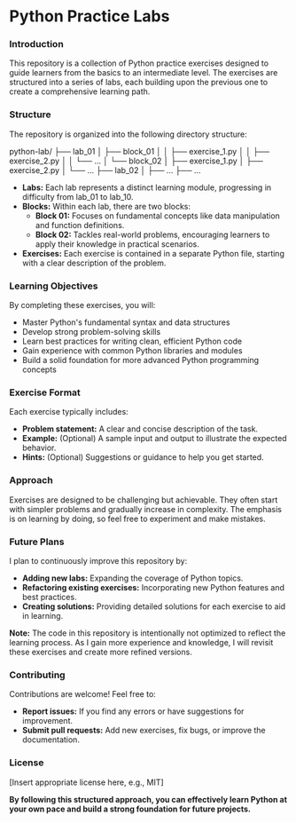 # Python Practice Labs

### Introduction
This repository is a collection of Python practice exercises designed to guide learners from the basics to an intermediate level. The exercises are structured into a series of labs, each building upon the previous one to create a comprehensive learning path.

### Structure
The repository is organized into the following directory structure:

python-lab/
├── lab_01
│   ├── block_01
│   │   ├── exercise_1.py
│   │   ├── exercise_2.py
│   │   └── ...
│   └── block_02
│       ├── exercise_1.py
│       ├── exercise_2.py
│       └── ...
├── lab_02
│   ├── ...
├── ...

* **Labs:** Each lab represents a distinct learning module, progressing in difficulty from lab_01 to lab_10.
* **Blocks:** Within each lab, there are two blocks:
  * **Block 01:** Focuses on fundamental concepts like data manipulation and function definitions.
  * **Block 02:** Tackles real-world problems, encouraging learners to apply their knowledge in practical scenarios.
* **Exercises:** Each exercise is contained in a separate Python file, starting with a clear description of the problem.

### Learning Objectives
By completing these exercises, you will:
* Master Python's fundamental syntax and data structures
* Develop strong problem-solving skills
* Learn best practices for writing clean, efficient Python code
* Gain experience with common Python libraries and modules
* Build a solid foundation for more advanced Python programming concepts

### Exercise Format
Each exercise typically includes:
* **Problem statement:** A clear and concise description of the task.
* **Example:** (Optional) A sample input and output to illustrate the expected behavior.
* **Hints:** (Optional) Suggestions or guidance to help you get started.

### Approach
Exercises are designed to be challenging but achievable. They often start with simpler problems and gradually increase in complexity. The emphasis is on learning by doing, so feel free to experiment and make mistakes.

### Future Plans
I plan to continuously improve this repository by:
* **Adding new labs:** Expanding the coverage of Python topics.
* **Refactoring existing exercises:** Incorporating new Python features and best practices.
* **Creating solutions:** Providing detailed solutions for each exercise to aid in learning.

**Note:** The code in this repository is intentionally not optimized to reflect the learning process. As I gain more experience and knowledge, I will revisit these exercises and create more refined versions.

### Contributing
Contributions are welcome! Feel free to:
* **Report issues:** If you find any errors or have suggestions for improvement.
* **Submit pull requests:** Add new exercises, fix bugs, or improve the documentation.

### License
[Insert appropriate license here, e.g., MIT]

**By following this structured approach, you can effectively learn Python at your own pace and build a strong foundation for future projects.**